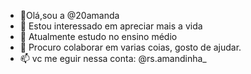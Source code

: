 - 👋Olá,sou a @20amanda
- 👀 Estou interessado em apreciar mais a vida
- 🌱  Atualmente estudo no ensino médio
- 💞️ Procuro colaborar em varias coias, gosto de ajudar.
- 📫 vc me eguir nessa conta: @rs.amandinha_


<!---
20amanda/20amanda é um repositório ✨ especial ✨ porque seu `README.md` (este arquivo) aparece no seu perfil do GitHub.
Você pode clicar no link Visualizar para ver suas alterações.
--->
